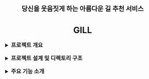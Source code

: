 <h2 style="text-align: center">당신을 웃음짓게 하는 아름다운 길 추천 서비스 </h2>
<h1 style="text-align: center">GILL</h1>

<details>
<summary style="font-size: 18px; font-weight: bold">프로젝트 개요</summary>
<div markdown="1">

저는 산책하는 것을 좋아하고, 새로운 예쁜 길을 걷는 경험을 즐깁니다. 하지만 원하는 길을 쉽게 찾을 수 있는 서비스가 부족하다는 점을 느꼈습니다.

이에 따라 공공데이터를 활용하여 우리나라의 아름다운 길 정보를 제공하고, 사용자에게 맞는 길을 추천하며, 자신만의 길을 공유할 수 있는 애플리케이션을 만들고자 합니다.

이 프로젝트는 다양한 길 정보를 제공하고, 사용자가 직접 경험한 길을 공유하며 함께 즐길 수 있는 커뮤니티 기반의 서비스로 발전하는 것을 목표로 합니다.


</div>
</details>

</br>

<details>
<summary style="font-size: 18px; font-weight: bold">프로젝트 설계 및 디렉토리 구조</summary>
<div markdown="2">

<h3>디렉토리 구조 (MVC 패턴 + 계층형 아키텍처 적용)</h3>

📁 src</br>
├── 📁 com.pathfinder.domain      # 도메인 모델 (User, Path)</br>
├── 📁 com.pathfinder.service     # 비즈니스 로직 (UserService, PathService)</br>
├── 📁 com.pathfinder.persistence # 데이터 저장소 (UserRepository, PathRepository)</br>
├── 📁 com.pathfinder.utils       # 유틸리티 클래스 (JsonParser, JsonWriter)</br>
├── 📁 com.pathfinder.ui          # 사용자 인터페이스 (Application.java)

<h3>각 계층의 역할</h3>

**📁 persistence (데이터 관리 계층)**

- 길(Path) 및 사용자(User) 데이터를 관리합니다.

- JSON 파일을 읽고, 데이터를 저장, 수정, 삭제하는 역할을 수행합니다.

- 향후 DB 저장소(DBRepository)로 확장 가능하도록 인터페이스 분리 예정

**📁 service (비즈니스 로직 계층)**

- UI와 데이터 저장소를 연결하는 역할을 합니다.

- 사용자의 입력을 검증하고, 비즈니스 로직을 수행합니다.

- 예를 들어, 맞춤형 길 추천 기능, 회원가입 시 유효성 검사 등의 로직을 처리합니다.

**📁 utils (유틸리티 계층)**

- JsonParser: JSON 데이터를 파싱하는 역할을 수행합니다. (데이터 캐싱 X, 경로 기반으로 JSON을 파싱하여 List<T>로 반환)

- JsonWriter: JSON 데이터를 저장하는 역할을 수행합니다. (JsonParser와 분리하여 SRP 원칙 준수)

**📁 ui (사용자 인터페이스 계층)**

- 콘솔 기반의 UI를 제공하며, 사용자의 입력을 처리합니다.

- 로그인 및 회원가입, 길 검색 등의 메뉴를 관리합니다.

<h3>계층형 아키텍처 구조를 사용한 이유와 장점</h3>

- 유지보수성 증가 → 각 계층의 역할이 명확하여 변경이 용이

- 확장성 고려 → 추후 데이터 저장소를 DB로 변경할 경우 최소한의 수정으로 대응 가능

- 책임 분리 → 단일 책임 원칙(SRP)을 준수하여 코드의 가독성과 테스트 용이성 향상
</div>
</details>
</br>
<details>
<summary style="font-size: 18px; font-weight: bold">주요 기능 소개</summary>
<div markdown="3">

<h3>1. 페이징된 길 목록 조회</h3>
   길 데이터는 많기 때문에 한 번에 모든 데이터를 불러오면 성능 저하가 발생할 수 있습니다. 따라서 한 페이지당 20개씩 조회하는 페이징 기능을 적용했습니다.

**✅ 페이징 기능 구현 과정**

- `PathRepository`에서 모든 길 목록을 로드하는 기존 방식에서 페이지 단위로 데이터를 불러오는 방식으로 변경
- `getPathsByPage(int pageNumber)` 메서드를 추가하여 요청한 페이지 번호에 해당하는 길 목록만 반환하도록 구현
- `Application`에서 사용자가 "다음 페이지"를 요청하면 pageNumber를 증가시켜 추가 데이터를 동적으로 로드

<h3>2. 특정 거리 이하의 길 검색</h3>

사용자가 원하는 거리 이내의 길만 조회할 수 있도록 필터링 기능을 추가했습니다.

**✅ 기능 동작 방식**
- 사용자가 "10km 이하의 길을 보고 싶어요!"라고 입력하면
`PathService`에서 길 목록을 필터링하여 10km 이하인 길만 반환
`Application`에서 필터링된 길 목록을 출력
  ```
  예시 실행 결과 :  
  원하는 길의 최대 거리를 입력하세요: 10
   8.5km - 한강 공원 산책로
   9.2km - 남산 둘레길 
  ```

배운 점:

- List<Path>에서 특정 조건(distance <= 사용자 입력 값)에 맞는 데이터만 필터링하는 방법을 익혔습니다.
- 데이터를 필터링할 때, 입력값을 double로 변환하는 과정에서 발생할 수 있는 예외 처리가 필요하다는 점을 알게 되었습니다.

<h3>3. 맞춤형 길 추천 기능</h3>

사용자가 원하는 조건(거리, 소요 시간, 지역 등)을 입력하면 가장 적합한 길을 추천하는 기능입니다.

✅ 추천 로직
1. 사용자 입력 값 수집
- "최대 거리", "최대 소요 시간", "출발지" 등을 입력받음
2. 입력값에 맞춰 필터링
- PathService에서 사용자의 조건과 가장 일치하는 길을 탐색
3. 가장 적절한 길 추천(구현 예정)
- 최적의 길이 여러 개라면 가장 인기 있는 길(좋아요 수 기준)을 반환

</div>
</details>


